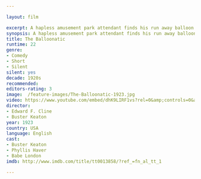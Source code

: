 ```yaml
---

layout: film

excerpt: A hapless amusement park attendant finds his run away balloon ride has left him in a strange predicament.
synopsis: A hapless amusement park attendant finds his run away balloon ride has left him in a strange predicament.
title: The Balloonatic
runtime: 22
genre: 
- Comedy
- Short
- Silent
silent: yes
decade: 1920s
recommended: 
editors-rating: 3
image:  /feature-images/The-Balloonatic-1923.jpg  
video: https://www.youtube.com/embed/dhK9LIRF1vs?rel=0&amp;controls=0&amp;showinfo=0
director: 
- Edward F. Cline
- Buster Keaton
year: 1923
country: USA
language: English 
cast:
- Buster Keaton
- Phyllis Haver
- Babe London
imdb: http://www.imdb.com/title/tt0013858/?ref_=fn_al_tt_1

---
```


